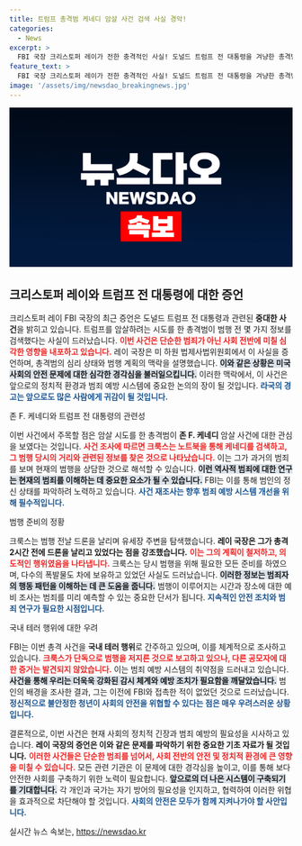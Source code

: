 ```yaml
---
title: 트럼프 총격범 케네디 암살 사건 검색 사실 경악!
categories:
  - News
excerpt: >
  FBI 국장 크리스토퍼 레이가 전한 충격적인 사실! 도널드 트럼프 전 대통령을 겨냥한 총격범이 존 F. 케네디 암살 사건을 검색하며 범행을 계획했다. 그가 유세장 주변에서 드론을 날린 정황까지 밝혀져 긴장감을 더하고 있다.
feature_text: >
  FBI 국장 크리스토퍼 레이가 전한 충격적인 사실! 도널드 트럼프 전 대통령을 겨냥한 총격범이 존 F. 케네디 암살 사건을 검색하며 범행을 계획했다. 그가 유세장 주변에서 드론을 날린 정황까지 밝혀져 긴장감을 더하고 있다.
image: '/assets/img/newsdao_breakingnews.jpg'
---
```


<p><img src="/assets/img/newsdao_breakingnews.jpg" alt="bookingtag 속보" /></p>

<h2 data-ke-size="size26">크리스토퍼 레이와 트럼프 전 대통령에 대한 증언</h2>

<p data-ke-size="size16"></p>

<p>크리스토퍼 레이 FBI 국장의 최근 증언은 도널드 트럼프 전 대통령과 관련된 <b>중대한 사건</b>을 밝히고 있습니다. 트럼프를 암살하려는 시도를 한 총격범이 범행 전 몇 가지 정보를 검색했다는 사실이 드러났습니다. <b><span style="color: #ee2323;">이번 사건은 단순한 범죄가 아닌 사회 전반에 미칠 심각한 영향을 내포하고 있습니다.</span></b> 레이 국장은 미 하원 법제사법위원회에서 이 사실을 증언하며, 총격범의 심리 상태와 범행 계획의 맥락을 설명했습니다. <b><span style="background-color: #21538527;">이와 같은 상황은 미국 사회의 안전 문제에 대한 심각한 경각심을 불러일으킵니다.</span></b> 이러한 맥락에서, 이 사건은 앞으로의 정치적 환경과 범죄 예방 시스템에 중요한 논의의 장이 될 것입니다. <b><span style="color: #1a5490;">라국의 경고는 앞으로도 많은 사람에게 귀감이 될 것입니다.</span></b> </p>

<p data-ke-size="size16"></p>

<p>존 F. 케네디와 트럼프 전 대통령의 관련성</p>

<p data-ke-size="size16"></p>

<p>이번 사건에서 주목할 점은 암살 시도를 한 총격범이 <b>존 F. 케네디</b> 암살 사건에 대한 관심을 보였다는 것입니다. <b><span style="color: #ee2323;">사건 조사에 따르면 크룩스는 노트북을 통해 케네디를 검색하고, 그 범행 당시의 거리와 관련된 정보를 찾은 것으로 나타났습니다.</span></b> 이는 그가 과거의 범죄를 보며 현재의 범행을 상담한 것으로 해석할 수 있습니다. <b><span style="background-color: #21538527;">이런 역사적 범죄에 대한 연구는 현재의 범죄를 이해하는 데 중요한 요소가 될 수 있습니다.</span></b> FBI는 이를 통해 범인의 정신 상태를 파악하려 노력하고 있습니다. <b><span style="color: #1a5490;">사건 재조사는 향후 범죄 예방 시스템 개선을 위해 필수적입니다.</span></b> </p>

<p data-ke-size="size16"></p>

<p>범행 준비의 정황</p>

<p data-ke-size="size16"></p>

<p>크룩스는 범행 전날 드론을 날리며 유세장 주변을 탐색했습니다. <b>레이 국장은 그가 총격 2시간 전에 드론을 날리고 있었다는 점을 강조했습니다.</b> <b><span style="color: #ee2323;">이는 그의 계획이 철저하고, 의도적인 행위였음을 나타냅니다.</span></b> 크룩스는 당시 범행을 위해 필요한 모든 준비를 하였으며, 다수의 폭발물도 차에 보유하고 있었던 사실도 드러났습니다. <b><span style="background-color: #21538527;">이러한 정보는 범죄자의 행동 패턴을 이해하는 데 큰 도움을 줍니다.</span></b> 범행이 이루어지는 시간과 장소에 대한 예비 조사는 범죄를 미리 예측할 수 있는 중요한 단서가 됩니다. <b><span style="color: #1a5490;">지속적인 안전 조치와 범죄 연구가 필요한 시점입니다.</span></b> </p>

<p data-ke-size="size16"></p>

<p>국내 테러 행위에 대한 우려</p>

<p data-ke-size="size16"></p>

<p>FBI는 이번 총격 사건을 <b>국내 테러 행위</b>로 간주하고 있으며, 이를 체계적으로 조사하고 있습니다. <b><span style="color: #ee2323;">크룩스가 단독으로 범행을 저지른 것으로 보고하고 있으나, 다른 공모자에 대한 증거는 발견되지 않았습니다.</span></b> 이는 범죄 예방 시스템의 취약점을 드러내고 있습니다. <b><span style="background-color: #21538527;">사건을 통해 우리는 더욱욱 강화된 감시 체계와 예방 조치가 필요함을 깨달았습니다.</span></b> 범인의 배경을 조사한 결과, 그는 이전에 FBI와 접촉한 적이 없었던 것으로 드러났습니다. <b><span style="color: #1a5490;">정신적으로 불안정한 청년이 사회의 안전을 위협할 수 있다는 점은 매우 우려스러운 상황입니다.</span></b> </p>

<p data-ke-size="size16"></p>

<p>결론적으로, 이번 사건은 현재 사회의 정치적 긴장과 범죄 예방의 필요성을 시사하고 있습니다. <b>레이 국장의 증언은 이와 같은 문제를 파악하기 위한 중요한 기초 자료가 될 것입니다.</b> <b><span style="color: #ee2323;">이러한 사건들은 단순한 범죄를 넘어서, 사회 전반의 안전 및 정치적 환경에 큰 영향을 미칠 수 있습니다.</span></b> 모든 관련 기관은 이 문제에 대한 경각심을 높이고, 이를 통해 보다 안전한 사회를 구축하기 위한 노력이 필요합니다. <b><span style="background-color: #21538527;">앞으로의 더 나은 시스템이 구축되기를 기대합니다.</span></b> 각 개인과 국가는 자기 방어의 필요성을 인지하고, 협력하여 이러한 위협을 효과적으로 차단해야 할 것입니다. <b><span style="color: #1a5490;">사회의 안전은 모두가 함께 지켜나가야 할 사안입니다.</span></b> </p>

<p data-ke-size="size16"></p>
실시간 뉴스 속보는, <a href="https://newsdao.kr" rel="dofollow">https://newsdao.kr</a>


